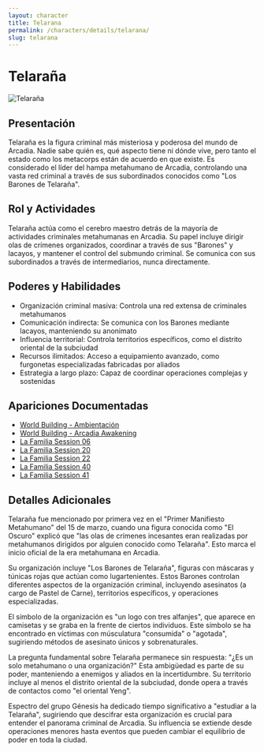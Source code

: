 ```yaml
---
layout: character
title: Telarana
permalink: /characters/details/telarana/
slug: telarana
---
```


# Telaraña

<div class="character-photo">
  <img src="{{ site.baseurl }}/assets/img/characters/telaraña.png" alt="Telaraña" />
</div>

## Presentación
Telaraña es la figura criminal más misteriosa y poderosa del mundo de Arcadia. Nadie sabe quién es, qué aspecto tiene ni dónde vive, pero tanto el estado como los metacorps están de acuerdo en que existe. Es considerado el líder del hampa metahumano de Arcadia, controlando una vasta red criminal a través de sus subordinados conocidos como "Los Barones de Telaraña".

## Rol y Actividades
Telaraña actúa como el cerebro maestro detrás de la mayoría de actividades criminales metahumanas en Arcadia. Su papel incluye dirigir olas de crímenes organizados, coordinar a través de sus "Barones" y lacayos, y mantener el control del submundo criminal. Se comunica con sus subordinados a través de intermediarios, nunca directamente.

## Poderes y Habilidades
- Organización criminal masiva: Controla una red extensa de criminales metahumanos
- Comunicación indirecta: Se comunica con los Barones mediante lacayos, manteniendo su anonimato
- Influencia territorial: Controla territorios específicos, como el distrito oriental de la subciudad
- Recursos ilimitados: Acceso a equipamiento avanzado, como furgonetas especializadas fabricadas por aliados
- Estrategia a largo plazo: Capaz de coordinar operaciones complejas y sostenidas

## Apariciones Documentadas
- [World Building - Ambientación](../../world-building/ambientacion.md)
- [World Building - Arcadia Awakening](../../world-building/history/03-arcadia-awakening.md)
- [La Familia Session 06](../../campaigns/la-familia/session-06.md)
- [La Familia Session 20](../../campaigns/la-familia/session-20.md)
- [La Familia Session 22](../../campaigns/la-familia/session-22.md)
- [La Familia Session 40](../../campaigns/la-familia/session-40.md)
- [La Familia Session 41](../../campaigns/la-familia/session-41.md)

## Detalles Adicionales
Telaraña fue mencionado por primera vez en el "Primer Manifiesto Metahumano" del 15 de marzo, cuando una figura conocida como "El Oscuro" explicó que "las olas de crímenes incesantes eran realizadas por metahumanos dirigidos por alguien conocido como Telaraña". Esto marca el inicio oficial de la era metahumana en Arcadia.

Su organización incluye "Los Barones de Telaraña", figuras con máscaras y túnicas rojas que actúan como lugartenientes. Estos Barones controlan diferentes aspectos de la organización criminal, incluyendo asesinatos (a cargo de Pastel de Carne), territorios específicos, y operaciones especializadas.

El símbolo de la organización es "un logo con tres alfanjes", que aparece en camisetas y se graba en la frente de ciertos individuos. Este símbolo se ha encontrado en víctimas con músculatura "consumida" o "agotada", sugiriendo métodos de asesinato únicos y sobrenaturales.

La pregunta fundamental sobre Telaraña permanece sin respuesta: "¿Es un solo metahumano o una organización?" Esta ambigüedad es parte de su poder, manteniendo a enemigos y aliados en la incertidumbre. Su territorio incluye al menos el distrito oriental de la subciudad, donde opera a través de contactos como "el oriental Yeng".

Espectro del grupo Génesis ha dedicado tiempo significativo a "estudiar a la Telaraña", sugiriendo que descifrar esta organización es crucial para entender el panorama criminal de Arcadia. Su influencia se extiende desde operaciones menores hasta eventos que pueden cambiar el equilibrio de poder en toda la ciudad.